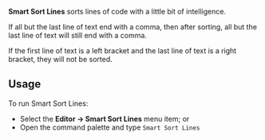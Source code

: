 **Smart Sort Lines** sorts lines of code with a little bit of intelligence.

If all but the last line of text end with a comma, then after sorting, all but the last line of text will still
end with a comma.

If the first line of text is a left bracket and the last line of text is a right bracket, they will not be sorted.

## Usage

To run Smart Sort Lines:

- Select the **Editor → Smart Sort Lines** menu item; or
- Open the command palette and type `Smart Sort Lines`
